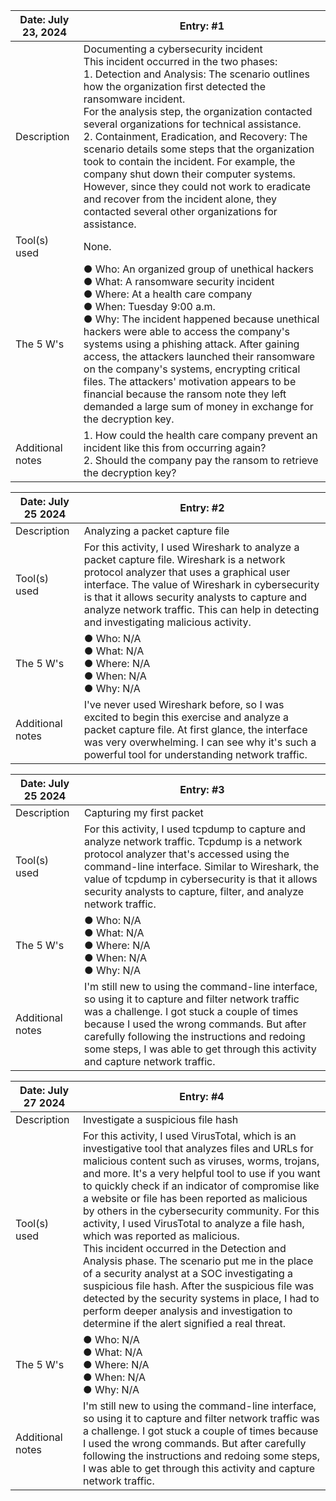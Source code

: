| Date: July 23, 2024 | Entry: #1 |
| ------------------- | --------- | 
| Description  | Documenting a cybersecurity incident </br>  This incident occurred in the two phases:</br> 1.	Detection and Analysis: The scenario outlines how the organization first detected the ransomware incident.</br> For the analysis step, the organization contacted several organizations for technical assistance.</br> 2.	Containment, Eradication, and Recovery: The scenario details some steps that the organization took to contain the incident. For example, the company shut down their computer systems. However, since they could not work to eradicate and recover from the incident alone, they contacted several other organizations for assistance.| 
| Tool(s) used | None. |
| The 5 W's  | ●	Who: An organized group of unethical hackers </br> ●	What: A ransomware security incident </br>  ●	Where: At a health care company </br> ●	When: Tuesday 9:00 a.m. </br> ●	Why: The incident happened because unethical hackers were able to access the company's systems using a phishing attack. After gaining access, the attackers launched their ransomware on the company's systems, encrypting critical files. The attackers' motivation appears to be financial because the ransom note they left demanded a large sum of money in exchange for the decryption key. |
| Additional notes | 1.	How could the health care company prevent an incident like this from occurring again? </br>2.	Should the company pay the ransom to retrieve the decryption key?|




| Date: July 25 2024 | Entry: #2 |
| ------------------- | --------- | 
| Description  | Analyzing a packet capture file | 
| Tool(s) used | For this activity, I used Wireshark to analyze a packet capture file. Wireshark is a network protocol analyzer that uses a graphical user interface. The value of Wireshark in cybersecurity is that it allows security analysts to capture and analyze network traffic. This can help in detecting and investigating malicious activity. |
| The 5 W's  | ●	Who: N/A </br> ●	What: N/A </br> ●	Where: N/A </br> ●	When: N/A </br> ●	Why: N/A </br> |
| Additional notes | I've never used Wireshark before, so I was excited to begin this exercise and analyze a packet capture file. At first glance, the interface was very overwhelming. I can see why it's such a powerful tool for understanding network traffic.|



| Date: July 25 2024 | Entry: #3|
| ------------------- | --------- | 
| Description  | Capturing my first packet | 
| Tool(s) used | For this activity, I used tcpdump to capture and analyze network traffic. Tcpdump is a network protocol analyzer that's accessed using the command-line interface. Similar to Wireshark, the value of tcpdump in cybersecurity is that it allows security analysts to capture, filter, and analyze network traffic.|
| The 5 W's  | ●	Who: N/A </br> ●	What: N/A </br> ●	Where: N/A </br> ● When: N/A</br>  ●	Why: N/A </br> |
| Additional notes | I'm still new to using the command-line interface, so using it to capture and filter network traffic was a challenge. I got stuck a couple of times because I used the wrong commands. But after carefully following the instructions and redoing some steps, I was able to get through this activity and capture network traffic.|


| Date: July 27 2024 | Entry: #4|
| ------------------- | --------- | 
| Description  | Investigate a suspicious file hash | 
| Tool(s) used | For this activity, I used VirusTotal, which is an investigative tool that analyzes files and URLs for malicious content such as viruses, worms, trojans, and more.  It's a very helpful tool to use if you want to quickly check if an indicator of compromise like a website or file has been reported as malicious by others in the cybersecurity community. For this activity, I used VirusTotal to analyze a file hash, which was reported as malicious.</br> This incident occurred in the Detection and Analysis phase. The scenario put me in the place of a security analyst at a SOC investigating a suspicious file hash. After the suspicious file was detected by the security systems in place, I had to perform deeper analysis and investigation to determine if the alert signified a real threat. |
| The 5 W's  | ●	Who: N/A </br> ●	What: N/A </br> ●	Where: N/A </br> ● When: N/A</br>  ●	Why: N/A </br> |
| Additional notes | I'm still new to using the command-line interface, so using it to capture and filter network traffic was a challenge. I got stuck a couple of times because I used the wrong commands. But after carefully following the instructions and redoing some steps, I was able to get through this activity and capture network traffic.|


